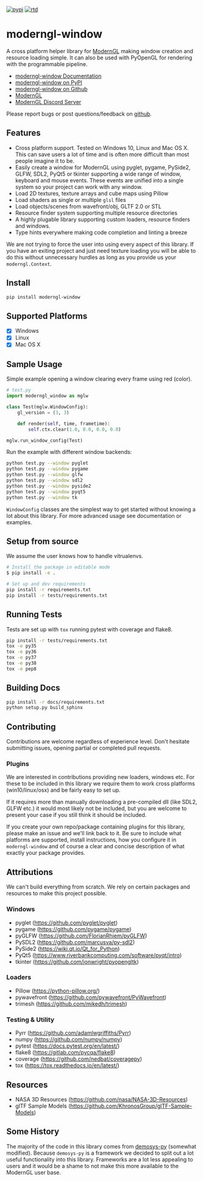 [![pypi](https://badge.fury.io/py/moderngl-window.svg)](https://pypi.python.org/pypi/moderngl-window) [![rtd](https://readthedocs.org/projects/moderngl-window/badge/?version=latest)](https://moderngl-window.readthedocs.io)

# moderngl-window

A cross platform helper library for [ModernGL](https://github.com/moderngl/moderngl) making window
creation and resource loading simple. It can also be used with PyOpenGL for
rendering with the programmable pipeline.

* [moderngl-window Documentation](https://moderngl-window.readthedocs.io)
* [moderngl-window on PyPI](https://pypi.org/project/moderngl-window)
* [moderngl-window on Github](https://github.com/moderngl/moderngl-window)
* [ModernGL](https://github.com/moderngl/moderngl)
* [ModernGL Discord Server](https://discord.gg/UEMtW8D)

Please report bugs or post questions/feedback on [github](https://github.com/moderngl/moderngl-window/issues).

## Features

* Cross platform support. Tested on Windows 10, Linux and Mac OS X.
  This can save users a lot of time and is often more difficult than most people
  imagine it to be.
* Easily create a window for ModernGL using pyglet, pygame, PySide2, GLFW, SDL2, PyQt5
  or tkinter supporting a wide range of window, keyboard and mouse events.
  These events are unified into a single system so your project can work with any window.
* Load 2D textures, texture arrays and cube maps using Pillow
* Load shaders as single or multiple `glsl` files
* Load objects/scenes from wavefront/obj, GLTF 2.0 or STL
* Resource finder system supporting multiple resource directories
* A highly plugable library supporting custom loaders,
  resource finders and windows.
* Type hints everywhere making code completion and linting a breeze

We are not trying to force the user into using every aspect of this
library. If you have an exiting project and just need texture loading
you will be able to do this without unnecessary hurdles as long as
you provide us your `moderngl.Context`.

## Install

```bash
pip install moderngl-window
```

## Supported Platforms

* [x] Windows
* [x] Linux
* [x] Mac OS X

## Sample Usage

Simple example opening a window clearing every frame using red (color).

```py
# test.py
import moderngl_window as mglw

class Test(mglw.WindowConfig):
    gl_version = (3, 3)

    def render(self, time, frametime):
        self.ctx.clear(1.0, 0.0, 0.0, 0.0)

mglw.run_window_config(Test)
```

Run the example with different window backends:

```bash
python test.py --window pyglet
python test.py --window pygame
python test.py --window glfw
python test.py --window sdl2
python test.py --window pyside2
python test.py --window pyqt5
python test.py --window tk
```

`WindowConfig` classes are the simplest way to get started without knowing
a lot about this library. For more advanced usage see documentation
or examples.

## Setup from source

We assume the user knows how to handle vitrualenvs.

```bash
# Install the package in editable mode
$ pip install -e .

# Set up and dev requirements
pip install -r requirements.txt
pip install -r tests/requirements.txt
```

## Running Tests

Tests are set up with `tox` running pytest with coverage and flake8.

```bash
pip install -r tests/requirements.txt
tox -e py35
tox -e py36
tox -e py37
tox -e py38
tox -e pep8
```

## Building Docs

```bash
pip install -r docs/requirements.txt
python setup.py build_sphinx
```

## Contributing

Contributions are welcome regardless of experience level.
Don't hesitate submitting issues, opening partial or completed
pull requests.

### Plugins

We are interested in contributions providing new loaders, windows etc.
For these to be included in this library we require them
to work cross platforms (win10/linux/osx) and be fairly easy to set up.

If it requires more than manually downloading a pre-compiled dll
(like SDL2, GLFW etc.) it would most likely not be included,
but you are welcome to present your case if you still think it should
be included.

If you create your own repo/package containing plugins for
this library, please make an issue and we'll link back to it.
Be sure to include what platforms are supported, install
instructions, how you configure it in `moderngl-window` and
of course a clear and concise description of what exactly
your package provides.

## Attributions

We can't build everything from scratch. We rely on certain packages
and resources to make this project possible.

### Windows

* pyglet (https://github.com/pyglet/pyglet)
* pygame (https://github.com/pygame/pygame)
* pyGLFW (https://github.com/FlorianRhiem/pyGLFW)
* PySDL2 (https://github.com/marcusva/py-sdl2)
* PySide2 (https://wiki.qt.io/Qt_for_Python)
* PyQt5 (https://www.riverbankcomputing.com/software/pyqt/intro)
* tkinter (https://github.com/jonwright/pyopengltk)

### Loaders

* Pillow (https://python-pillow.org/)
* pywavefront (https://github.com/pywavefront/PyWavefront)
* trimesh (https://github.com/mikedh/trimesh)

### Testing & Utility

* Pyrr (https://github.com/adamlwgriffiths/Pyrr)
* numpy (https://github.com/numpy/numpy)
* pytest (https://docs.pytest.org/en/latest/)
* flake8 (https://gitlab.com/pycqa/flake8)
* coverage (https://github.com/nedbat/coveragepy)
* tox (https://tox.readthedocs.io/en/latest/)

## Resources

* NASA 3D Resources (https://github.com/nasa/NASA-3D-Resources)
* glTF Sample Models (https://github.com/KhronosGroup/glTF-Sample-Models)

## Some History

The majority of the code in this library comes from [demosys-py](https://github.com/Contraz/demosys-py) (somewhat modified).
Because `demosys-py` is a framework we decided to split out a lot useful functionality into this
library. Frameworks are a lot less appealing to users and it would be a shame to not make this
more available to the ModernGL user base.
